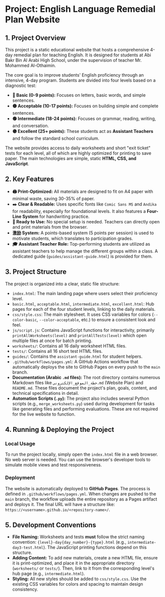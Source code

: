 # Project: English Language Remedial Plan Website

## 1. Project Overview

This project is a static educational website that hosts a comprehensive 4-day remedial plan for teaching English. It is designed for students at Abi Bakr Bin Al Arabi High School, under the supervision of teacher Mr. Mohammed Al-Othaimin.

The core goal is to improve students' English proficiency through an intensive, 4-day program. Students are divided into four levels based on a diagnostic test:
- **🔴 Basic (0-9 points):** Focuses on letters, basic words, and simple sentences.
- **🟡 Acceptable (10-17 points):** Focuses on building simple and complete sentences.
- **🟢 Intermediate (18-24 points):** Focuses on grammar, reading, writing, and conversation.
- **🟣 Excellent (25+ points):** These students act as **Assistant Teachers** and follow the standard school curriculum.

The website provides access to daily worksheets and short "exit ticket" tests for each level, all of which are highly optimized for printing to save paper. The main technologies are simple, static **HTML, CSS, and JavaScript**.

## 2. Key Features

- **🖨️ Print-Optimized:** All materials are designed to fit on A4 paper with minimal waste, saving 30-35% of paper.
- **✒️ Clear & Readable:** Uses specific fonts like `Comic Sans MS` and `Andika` for readability, especially for foundational levels. It also features a **Four-Line System** for handwriting practice.
- **🚀 Ready to Use:** No special setup is needed. Teachers can directly open and print materials from the browser.
- **激励 System:** A points-based system (5 points per session) is used to motivate students, which translates to participation grades.
- **🎓 Assistant Teacher Role:** Top-performing students are utilized as assistant teachers to help manage the different groups within a class. A dedicated guide (`guides/assistant-guide.html`) is provided for them.

## 3. Project Structure

The project is organized into a clear, static file structure:

- `index.html`: The main landing page where users select their proficiency level.
- `basic.html`, `acceptable.html`, `intermediate.html`, `excellent.html`: Hub pages for each of the four student levels, linking to the daily materials.
- `css/style.css`: The main stylesheet. It uses CSS variables for colors (`--color-basic`, `--color-acceptable`, etc.) to ensure a consistent look and feel.
- `js/script.js`: Contains JavaScript functions for interactivity, primarily `printAllWorksheets(level)` and `printAllTests(level)` which open multiple files at once for batch printing.
- `worksheets/`: Contains all 16 daily worksheet HTML files.
- `tests/`: Contains all 16 short test HTML files.
- `guides/`: Contains the `assistant-guide.html` for student helpers.
- `.github/workflows/pages.yml`: A GitHub Actions workflow that automatically deploys the site to GitHub Pages on every push to the `main` branch.
- **Documentation (Arabic `.md` files):** The root directory contains numerous Markdown files like `خطة_الموقع_الإلكتروني.md` (Website Plan) and `README.md`. These files document the project's plan, goals, content, and technical specifications in detail.
- **Automation Scripts (`.py`):** The project also includes several Python scripts (e.g., `merge_worksheets.py`) used during development for tasks like generating files and performing evaluations. These are not required for the live website to function.

## 4. Running & Deploying the Project

### Local Usage
To run the project locally, simply open the `index.html` file in a web browser. No web server is needed. You can use the browser's developer tools to simulate mobile views and test responsiveness.

### Deployment
The website is automatically deployed to **GitHub Pages**. The process is defined in `.github/workflows/pages.yml`. When changes are pushed to the `main` branch, the workflow uploads the entire repository as a Pages artifact and deploys it. The final URL will have a structure like: `https://<username>.github.io/<repository-name>/`.

## 5. Development Conventions

- **File Naming:** Worksheets and tests **must** follow the strict naming convention: `{level}-day{day_number}-{type}.html` (e.g., `intermediate-day3-test.html`). The JavaScript printing functions depend on this structure.
- **Adding Content:** To add new materials, create a new HTML file, ensure it is print-optimized, and place it in the appropriate directory (`worksheets/` or `tests/`). Then, link to it from the corresponding level's hub page (e.g., `intermediate.html`).
- **Styling:** All new styles should be added to `css/style.css`. Use the existing CSS variables for colors and spacing to maintain design consistency.